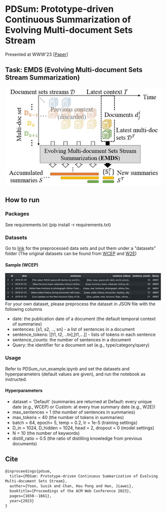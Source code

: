 # PDSum: Prototype-driven Continuous Summarization of Evolving Multi-document Sets Stream
Presented at WWW'23 [[Paper](https://dl.acm.org/doi/abs/10.1145/3543507.3583371)]

## Task: EMDS (Evolving Multi-document Sets Stream Summarization)
![EMDS](https://github.com/cliveyn/PDSum/blob/main/EMDS_fig.jpg)

## How to run

### Packages
See requirements.txt (pip install -r requirements.txt)

### Datasets
Go to [link](https://www.dropbox.com/sh/0mc7i10qype7og6/AAAARaHV_UFFc6J70YXTwGDIa?dl=0) for the preprocessed data sets and put them under a "datasets" folder
(The original datasets can be found from [WCEP](https://github.com/complementizer/wcep-mds-dataset) and [W2E](https://github.com/smutahoang/w2e))

#### Sample (WCEP)
![dataset](https://github.com/cliveyn/PDSum/blob/main/dataset_sample.jpg)
For your own dataset, please preprocess the dataset in JSON file with the following columns
- date: the publication date of a document (the default temporal context of summaries)
- sentences: [s1, s2, .., sn] - a list of sentences in a document
- sentence_tokens: [[t1, t2, ..tn],[t1,...]] - lists of tokens in each sentence
- sentence_counts: the number of sentences in a document
- Query: the identifier for a document set (e.g., type/category/query)


### Usage
Refer to PDSum_run_example.ipynb and set the datasets and hyperparameters (default values are given), and run the notebook as instructed.
#### Hyperparameters
- dataset = 'Default' (summaries are returned at Default: every unique date (e.g., WCEP) or Custom: at every true summary date (e.g., W2E))
- max_sentences = 1 (the number of sentences in summaries)
- max_tokens = 40 (the number of tokens in summaries)
- batch = 64, epoch= 5, temp = 0.2, lr = 1e-5 (training settings)
- D_in = 1024, D_hidden = 1024, head = 2, dropout = 0 (model settings)
- N = 10 (the number of keywords)
- distill_ratio = 0.5 (the ratio of distilling knowledge from previous documents)


## Cite
```
@inproceedings{pdsum,
  title={PDSum: Prototype-driven Continuous Summarization of Evolving Multi-document Sets Stream},
  author={Yoon, Susik and Chan, Hou Pong and Han, Jiawei},
  booktitle={Proceedings of the ACM Web Conference 2023},
  pages={1650--1661},
  year={2023}
}
```

